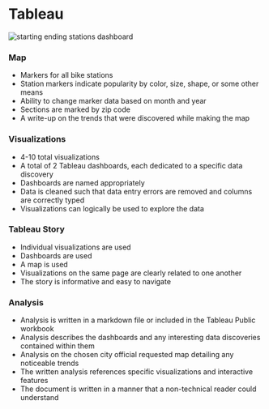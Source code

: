 # Tableau

![starting   ending stations dashboard](https://github.com/melisatahiraj/tableau-18/assets/147450801/811c098a-958f-4a17-8fd0-3c906fd7a0f0)

### Map
* Markers for all bike stations
* Station markers indicate popularity by color, size, shape, or some other means
* Ability to change marker data based on month and year
* Sections are marked by zip code
* A write-up on the trends that were discovered while making the map

### Visualizations
* 4-10 total visualizations
* A total of 2 Tableau dashboards, each dedicated to a specific data discovery
* Dashboards are named appropriately
* Data is cleaned such that data entry errors are removed and columns are correctly typed
* Visualizations can logically be used to explore the data

### Tableau Story
* Individual visualizations are used
* Dashboards are used
* A map is used
* Visualizations on the same page are clearly related to one another
* The story is informative and easy to navigate

### Analysis
* Analysis is written in a markdown file or included in the Tableau Public workbook
* Analysis describes the dashboards and any interesting data discoveries contained within them
* Analysis on the chosen city official requested map detailing any noticeable trends
* The written analysis references specific visualizations and interactive features
* The document is written in a manner that a non-technical reader could understand
